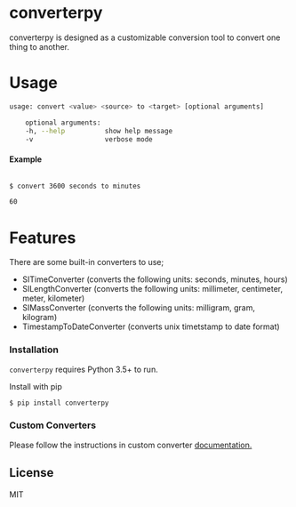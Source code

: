 # converterpy

converterpy is designed as a customizable conversion tool to convert one thing to another.

# Usage

```bash
usage: convert <value> <source> to <target> [optional arguments]

    optional arguments:
    -h, --help          show help message
    -v                  verbose mode
```

#### Example

```bash

$ convert 3600 seconds to minutes

60
```

# Features
There are some built-in converters to use;
- SITimeConverter (converts the following units: seconds, minutes, hours)
- SILengthConverter (converts the following units: millimeter, centimeter, meter, kilometer)
- SIMassConverter (converts the following units: milligram, gram, kilogram)
- TimestampToDateConverter (converts unix timetstamp to date format)

### Installation

```converterpy``` requires Python 3.5+ to run.

Install with pip

```sh
$ pip install converterpy
```

### Custom Converters

Please follow the instructions in custom converter [documentation.][custom_converter.doc]


License
----

MIT

[custom_converter.doc]: <https://github.com/bilalekremharmansa/converterpy/blob/main/docs/custom_converters.md>